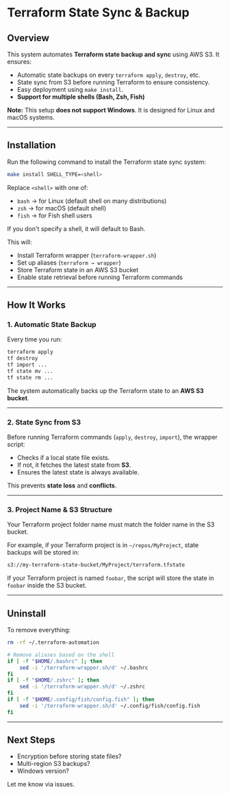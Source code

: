 # Terraform State Sync & Backup

## Overview  
This system automates **Terraform state backup and sync** using AWS S3. It ensures:  
- Automatic state backups on every `terraform apply`, `destroy`, etc.  
- State sync from S3 before running Terraform to ensure consistency.  
- Easy deployment using `make install`.  
- **Support for multiple shells (Bash, Zsh, Fish)**

**Note:** This setup **does not support Windows**. It is designed for Linux and macOS systems.

---

## Installation  

Run the following command to install the Terraform state sync system:  

```bash
make install SHELL_TYPE=<shell>
```

Replace `<shell>` with one of:
- `bash` → for Linux (default shell on many distributions)
- `zsh` → for macOS (default shell)
- `fish` → for Fish shell users

If you don't specify a shell, it will default to Bash.

This will:  
- Install Terraform wrapper (`terraform-wrapper.sh`)  
- Set up aliases (`terraform → wrapper`)  
- Store Terraform state in an AWS S3 bucket  
- Enable state retrieval before running Terraform commands  

---

## How It Works  

### 1. Automatic State Backup  
Every time you run:

```bash
terraform apply
tf destroy
tf import ...
tf state mv ...
tf state rm ...
```

The system automatically backs up the Terraform state to an **AWS S3 bucket**.  

---

### 2. State Sync from S3  
Before running Terraform commands (`apply`, `destroy`, `import`), the wrapper script:
- Checks if a local state file exists.
- If not, it fetches the latest state from **S3**.
- Ensures the latest state is always available.

This prevents **state loss** and **conflicts**.

---

### 3. Project Name & S3 Structure  
Your Terraform project folder name must match the folder name in the S3 bucket.  

For example, if your Terraform project is in `~/repos/MyProject`, state backups will be stored in:  

```bash
s3://my-terraform-state-bucket/MyProject/terraform.tfstate
```

If your Terraform project is named `foobar`, the script will store the state in `foobar` inside the S3 bucket.  

---

## Uninstall  
To remove everything:  

```bash
rm -rf ~/.terraform-automation

# Remove aliases based on the shell
if [ -f "$HOME/.bashrc" ]; then
    sed -i '/terraform-wrapper.sh/d' ~/.bashrc
fi
if [ -f "$HOME/.zshrc" ]; then
    sed -i '/terraform-wrapper.sh/d' ~/.zshrc
fi
if [ -f "$HOME/.config/fish/config.fish" ]; then
    sed -i '/terraform-wrapper.sh/d' ~/.config/fish/config.fish
fi
```

---

## Next Steps  
- Encryption before storing state files?  
- Multi-region S3 backups?  
- Windows version?  

Let me know via issues.

